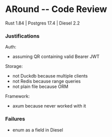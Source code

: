 # ARound -- Code Review

Rust 1.84 | Postgres 17.4 | Diesel 2.2

### Justifications

Auth:
- assuming QR containing valid Bearer JWT

Storage:
- not Duckdb because multiple clients
- not Redis because range queries
- not plain file because ORM 

Framework:
- axum because never worked with it

### Failures

- enum as a field in Diesel
